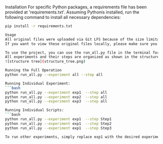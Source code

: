 Installation
For specific Python packages, a requirements file has been provided at 'requirements.txt'.
Assuming Pythonis installed, run the following command to install all necessary dependencies:
```bash
pip install -r requirements.txt

Usage
All original files were uploaded via Git LFS because of the size limitation, so you can view and work with these files directly in Github Codespaces.
If you want to view these original files locally, please make sure you have installed and configuresd Git LFS.

To use the project, you can use the run_all.py file in the terminal for both top-level direction for complete functionality, or you can test each experiment individually for specific tasks.
All experiments and their steps are organized as shown in the structure tree. 
![structure tree](structure_tree.png)

Running the Full Operation
python run_all.py --experiment all --step all

Running Individual Experiment:
```bash
python run_all.py --experiment exp1  --step all
python run_all.py --experiment exp2  --step all
python run_all.py --experiment exp3  --step all

Running Individual Scripts:
```bash
python run_all.py --experiment exp1  --step Step1
python run_all.py --experiment exp1  --step Step2
python run_all.py --experiment exp1  --step Step3

To run other experiments, simply replace exp1 with the desired experiment name, such as exp2 or exp3.
